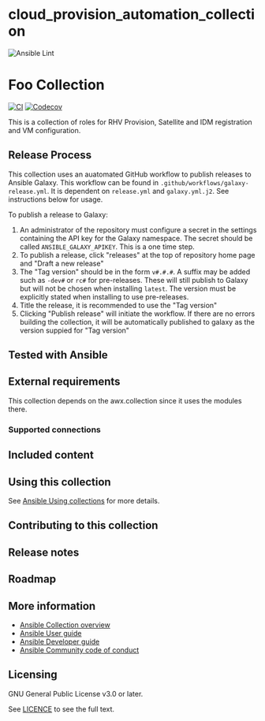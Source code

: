 # cloud_provision_automation_collection

![Ansible Lint](https://github.com/redhat-cop/automate_tower_genie_collections/workflows/Ansible%20Lint/badge.svg)

# Foo Collection
<!-- Add CI and code coverage badges here. Samples included below. -->
[![CI](https://github.com/ansible-collections/REPONAMEHERE/workflows/CI/badge.svg?event=push)](https://github.com/ansible-collections/REPONAMEHERE/actions) [![Codecov](https://img.shields.io/codecov/c/github/ansible-collections/REPONAMEHERE)](https://codecov.io/gh/ansible-collections/REPONAMEHERE)

<!-- Describe the collection and why a user would want to use it. What does the collection do? -->

This is a collection of roles for RHV Provision, Satellite and IDM registration and VM configuration.

## Release Process
This collection uses an auatomated GitHub workflow to publish releases to Ansible Galaxy. This workflow can be found in `.github/workflows/galaxy-release.yml`. It is dependent on `release.yml` and `galaxy.yml.j2`. See instructions below for usage.

To publish a release to Galaxy:
1) An administrator of the repository must configure a secret in the settings containing the API key for the Galaxy namespace. The secret should be called `ANSIBLE_GALAXY_APIKEY`. This is a one time step.
2) To publish a release, click "releases" at the top of repository home page and "Draft a new release"
3) The "Tag version" should be in the form `v#.#.#`. A suffix may be added such as `-dev#` or `rc#` for pre-releases. These will still publish to Galaxy but will not be chosen when installing `latest`. The version must be explicitly stated when installing to use pre-releases.
4) Title the release, it is recommended to use the "Tag version"
5) Clicking "Publish release" will initiate the workflow. If there are no errors building the collection, it will be automatically published to galaxy as the version suppied for "Tag version"

## Tested with Ansible

<!-- List the versions of Ansible the collection has been tested with. Must match what is in galaxy.yml. -->

## External requirements

This collection depends on the awx.collection since it uses the modules there.

### Supported connections
<!-- Optional. If your collection supports only specific connection types (such as HTTPAPI, netconf, or others), list them here. -->

## Included content

<!-- Galaxy will eventually list the module docs within the UI, but until that is ready, you may need to either describe your plugins etc here, or point to an external docsite to cover that information. -->

## Using this collection

<!--Include some quick examples that cover the most common use cases for your collection content. -->

See [Ansible Using collections](https://docs.ansible.com/ansible/latest/user_guide/collections_using.html) for more details.

## Contributing to this collection

<!--Describe how the community can contribute to your collection. At a minimum, include how and where users can create issues to report problems or request features for this collection.  List contribution requirements, including preferred workflows and necessary testing, so you can benefit from community PRs. If you are following general Ansible contributor guidelines, you can link to - [Ansible Community Guide](https://docs.ansible.com/ansible/latest/community/index.html). -->


## Release notes
<!--Add a link to a changelog.md file or an external docsite to cover this information. -->

## Roadmap

<!-- Optional. Include the roadmap for this collection, and the proposed release/versioning strategy so users can anticipate the upgrade/update cycle. -->

## More information

<!-- List out where the user can find additional information, such as working group meeting times, slack/IRC channels, or documentation for the product this collection automates. At a minimum, link to: -->

- [Ansible Collection overview](https://github.com/ansible-collections/overview)
- [Ansible User guide](https://docs.ansible.com/ansible/latest/user_guide/index.html)
- [Ansible Developer guide](https://docs.ansible.com/ansible/latest/dev_guide/index.html)
- [Ansible Community code of conduct](https://docs.ansible.com/ansible/latest/community/code_of_conduct.html)

## Licensing

<!-- Include the appropriate license information here and a pointer to the full licensing details. If the collection contains modules migrated from the ansible/ansible repo, you must use the same license that existed in the ansible/ansible repo. See the GNU license example below. -->

GNU General Public License v3.0 or later.

See [LICENCE](https://www.gnu.org/licenses/gpl-3.0.txt) to see the full text.

